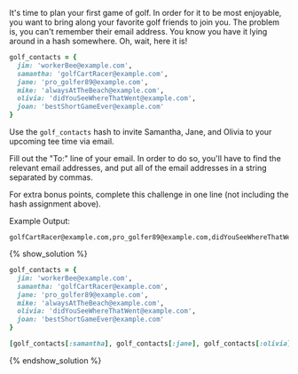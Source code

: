 It's time to plan your first game of golf.
In order for it to be most enjoyable, you want to bring along your favorite golf friends to join you.
The problem is, you can't remember their email address. You know you have it lying around in a hash somewhere.
Oh, wait, here it is!

```ruby
golf_contacts = {
  jim: 'workerBee@example.com',
  samantha: 'golfCartRacer@example.com',
  jane: 'pro_golfer89@example.com',
  mike: 'alwaysAtTheBeach@example.com',
  olivia: 'didYouSeeWhereThatWent@example.com',
  joan: 'bestShortGameEver@example.com'
}
```

Use the `golf_contacts` hash to invite Samantha, Jane, and Olivia to your upcoming tee time via email.

Fill out the "To:" line of your email. In order to do so, you'll have to find the relevant email addresses,
and put all of the email addresses in a string separated by commas.

For extra bonus points, complete this challenge in one line (not including the hash assignment above).

Example Output:

```no-highlight
golfCartRacer@example.com,pro_golfer89@example.com,didYouSeeWhereThatWent@example.com
```

{% show_solution %}
```ruby
golf_contacts = {
  jim: 'workerBee@example.com',
  samantha: 'golfCartRacer@example.com',
  jane: 'pro_golfer89@example.com',
  mike: 'alwaysAtTheBeach@example.com',
  olivia: 'didYouSeeWhereThatWent@example.com',
  joan: 'bestShortGameEver@example.com'
}

[golf_contacts[:samantha], golf_contacts[:jane], golf_contacts[:olivia]].join(',')
```
{% endshow_solution %}
